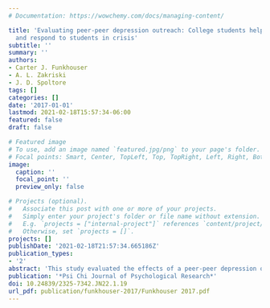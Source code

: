 ```yaml
---
# Documentation: https://wowchemy.com/docs/managing-content/

title: 'Evaluating peer-peer depression outreach: College students helping peers approach
  and respond to students in crisis'
subtitle: ''
summary: ''
authors:
- Carter J. Funkhouser
- A. L. Zakriski
- J. D. Spoltore
tags: []
categories: []
date: '2017-01-01'
lastmod: 2021-02-18T15:57:34-06:00
featured: false
draft: false

# Featured image
# To use, add an image named `featured.jpg/png` to your page's folder.
# Focal points: Smart, Center, TopLeft, Top, TopRight, Left, Right, BottomLeft, Bottom, BottomRight.
image:
  caption: ''
  focal_point: ''
  preview_only: false

# Projects (optional).
#   Associate this post with one or more of your projects.
#   Simply enter your project's folder or file name without extension.
#   E.g. `projects = ["internal-project"]` references `content/project/deep-learning/index.md`.
#   Otherwise, set `projects = []`.
projects: []
publishDate: '2021-02-18T21:57:34.665186Z'
publication_types:
- '2'
abstract: 'This study evaluated the effects of a peer-peer depression outreach program for college students (Depression OutReach Alliance [DORA] College Program). Fifty-six college students participated in either the DORA program or a control program and completed pretest, posttest, and follow-up assessments. These assessments measured responses to and desired social distance from an at-risk male peer, self-stigma and perceived social stigma associated with psychological help-seeking, knowledge of depression and suicide, and crisis response skills. Results indicated that DORA participants reported improved crisis response skills, t(50) = 2.55, p = .014, d = .71, desired less social distance from the distressed peer, t(26) = 3.07, p = .005, d = -.60, and perceived there to be less social stigma related to seeking psychological help after the intervention, t(26) = 2.71, p = .012, d = -.52. Implications for college student depression and suicide outreach are discussed.'
publication: '*Psi Chi Journal of Psychological Research*'
doi: 10.24839/2325-7342.JN22.1.19
url_pdf: publication/funkhouser-2017/Funkhouser 2017.pdf
---
```

